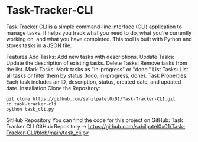 # Task-Tracker-CLI
Task Tracker CLI is a simple command-line interface (CLI) application to manage tasks. It helps you track what you need to do, what you're currently working on, and what you have completed. This tool is built with Python and stores tasks in a JSON file.

Features
Add Tasks: Add new tasks with descriptions.
Update Tasks: Update the description of existing tasks.
Delete Tasks: Remove tasks from the list.
Mark Tasks: Mark tasks as "in-progress" or "done."
List Tasks: List all tasks or filter them by status (todo, in-progress, done).
Task Properties: Each task includes an ID, description, status, created date, and updated date.
Installation
Clone the Repository:

    git clone https://github.com/sahilpatel0x01/Task-Tracker-CLI.git
    cd task-tracker-cli
    python task_cli.py

GitHub Repository
You can find the code for this project on GitHub: Task Tracker CLI GitHub Repository -> https://github.com/sahilpatel0x01/Task-Tracker-CLI/blob/main/task_cli.py
